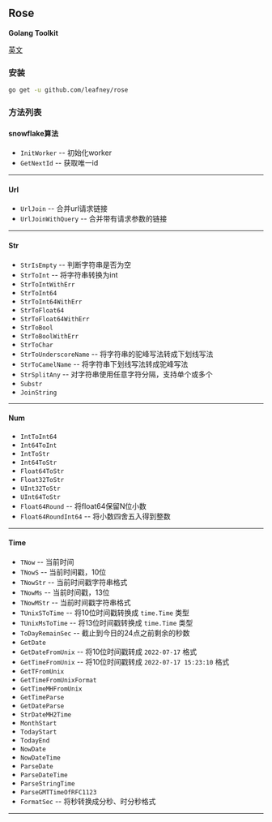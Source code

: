 ## Rose

**Golang Toolkit**

[英文](README.md)

### 安装

```sh
go get -u github.com/leafney/rose
```

### 方法列表

#### snowflake算法

* `InitWorker` -- 初始化worker
* `GetNextId` -- 获取唯一id

---

#### Url

* `UrlJoin` -- 合并url请求链接
* `UrlJoinWithQuery` -- 合并带有请求参数的链接

---

#### Str

- `StrIsEmpty` -- 判断字符串是否为空
- `StrToInt` -- 将字符串转换为int
- `StrToIntWithErr`
- `StrToInt64`
- `StrToInt64WithErr`
- `StrToFloat64`
- `StrToFloat64WithErr`
- `StrToBool`
- `StrToBoolWithErr`
- `StrToChar`
- `StrToUnderscoreName` -- 将字符串的驼峰写法转成下划线写法
- `StrToCamelName` -- 将字符串下划线写法转成驼峰写法
- `StrSplitAny` -- 对字符串使用任意字符分隔，支持单个或多个
- `Substr`
- `JoinString`

----

#### Num

- `IntToInt64`
- `Int64ToInt`
- `IntToStr`
- `Int64ToStr`
- `Float64ToStr`
- `Float32ToStr`
- `UInt32ToStr`
- `UInt64ToStr`
- `Float64Round` -- 将float64保留N位小数
- `Float64RoundInt64` -- 将小数四舍五入得到整数

----

#### Time

- `TNow` -- 当前时间
- `TNowS` -- 当前时间戳，10位
- `TNowStr` -- 当前时间戳字符串格式
- `TNowMs` -- 当前时间戳，13位
- `TNowMStr` -- 当前时间戳字符串格式
- `TUnixSToTime` -- 将10位时间戳转换成 `time.Time` 类型
- `TUnixMsToTime` -- 将13位时间戳转换成 `time.Time` 类型
- `ToDayRemainSec` -- 截止到今日的24点之前剩余的秒数
- `GetDate`
- `GetDateFromUnix` -- 将10位时间戳转成 `2022-07-17` 格式
- `GetTimeFromUnix` -- 将10位时间戳转成 `2022-07-17 15:23:10` 格式
- `GetTFromUnix`
- `GetTimeFromUnixFormat`
- `GetTimeMHFromUnix`
- `GetTimeParse`
- `GetDateParse`
- `StrDateMH2Time`
- `MonthStart`
- `TodayStart`
- `TodayEnd`
- `NowDate`
- `NowDateTime`
- `ParseDate`
- `ParseDateTime`
- `ParseStringTime`
- `ParseGMTTimeOfRFC1123`
- `FormatSec` -- 将秒转换成分秒、时分秒格式


-----

